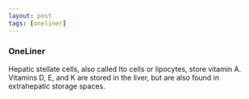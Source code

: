 ```yaml
---
layout: post
tags: [oneliner]
---
```



### OneLiner

Hepatic stellate cells, also called Ito cells or lipocytes, store vitamin A. Vitamins D, E, and K are stored in the liver, but are also found in extrahepatic storage spaces.
